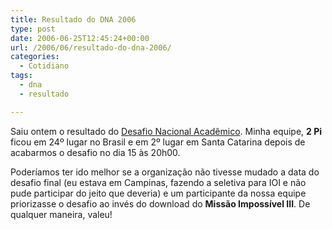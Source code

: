 ```yaml
---
title: Resultado do DNA 2006
type: post
date: 2006-06-25T12:45:24+00:00
url: /2006/06/resultado-do-dna-2006/
categories:
  - Cotidiano
tags:
  - dna
  - resultado

---
```

Saiu ontem o resultado do [Desafio Nacional Acadêmico][1]. Minha equipe, **2 Pi** ficou em 24º lugar no Brasil e em 2º lugar em Santa Catarina depois de acabarmos o desafio no dia 15 às 20h00.

Poderíamos ter ido melhor se a organização não tivesse mudado a data do desafio final (eu estava em Campinas, fazendo a seletiva para IOI e não pude participar do jeito que deveria) e um participante da nossa equipe priorizasse o desafio ao invés do download do **Missão Impossível III**. De qualquer maneira, valeu!

 [1]: http://www.dna2006.org

